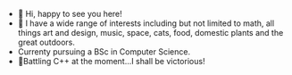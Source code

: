 - 👋 Hi, happy to see you here! 
- 👀 I have a wide range of interests including but not limited to math, all things art and design, music, space, cats, food, domestic plants and the great outdoors. 
- Currenty pursuing a BSc in Computer Science.
- 🌱Battling C++ at the moment...I shall be victorious!

<!---
Full-Impulse/Full-Impulse is a ✨ special ✨ repository because its `README.md` (this file) appears on your GitHub profile.
You can click the Preview link to take a look at your changes.
--->

